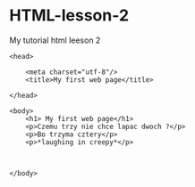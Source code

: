 # HTML-lesson-2
My tutorial html leeson 2

<!doctype html>

<html>

    <head>

        <meta charset="utf-8"/>
        <title>My first web page</title>

    </head>

    <body>
        <h1> My first web page</h1>
        <p>Czemu trzy nie chce lapac dwoch ?</p>
        <p>Bo trzyma cztery</p>
        <p>*laughing in creepy*</p>



    </body>




</html>
